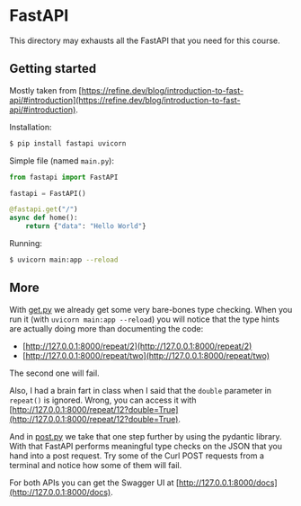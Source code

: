 # FastAPI

This directory may exhausts all the FastAPI that you need for this course.

## Getting started

Mostly taken from [https://refine.dev/blog/introduction-to-fast-api/#introduction](https://refine.dev/blog/introduction-to-fast-api/#introduction).

Installation:

```bash
$ pip install fastapi uvicorn
```

Simple file (named `main.py`):

```python
from fastapi import FastAPI

fastapi = FastAPI()

@fastapi.get("/")
async def home():
    return {"data": "Hello World"}
```

Running:

```bash
$ uvicorn main:app --reload
```


## More

With [get.py](get.py) we already get some very bare-bones type checking. When you run it (with `uvicorn main:app --reload`) you will notice that the type hints are actually doing more than documenting the code:

- [http://127.0.0.1:8000/repeat/2](http://127.0.0.1:8000/repeat/2)
- [http://127.0.0.1:8000/repeat/two](http://127.0.0.1:8000/repeat/two)

The second one will fail.

Also, I had a brain fart in class when I said that the `double` parameter in `repeat()` is ignored. Wrong, you can access it with [http://127.0.0.1:8000/repeat/12?double=True](http://127.0.0.1:8000/repeat/12?double=True).

And in [post.py](post.py) we take that one step further by using the pydantic library. With that FastAPI performs meaningful type checks on the JSON that you hand into a post request. Try some of the Curl POST requests from a terminal and notice how some of them will fail.

For both APIs you can get the Swagger UI at [http://127.0.0.1:8000/docs](http://127.0.0.1:8000/docs).
